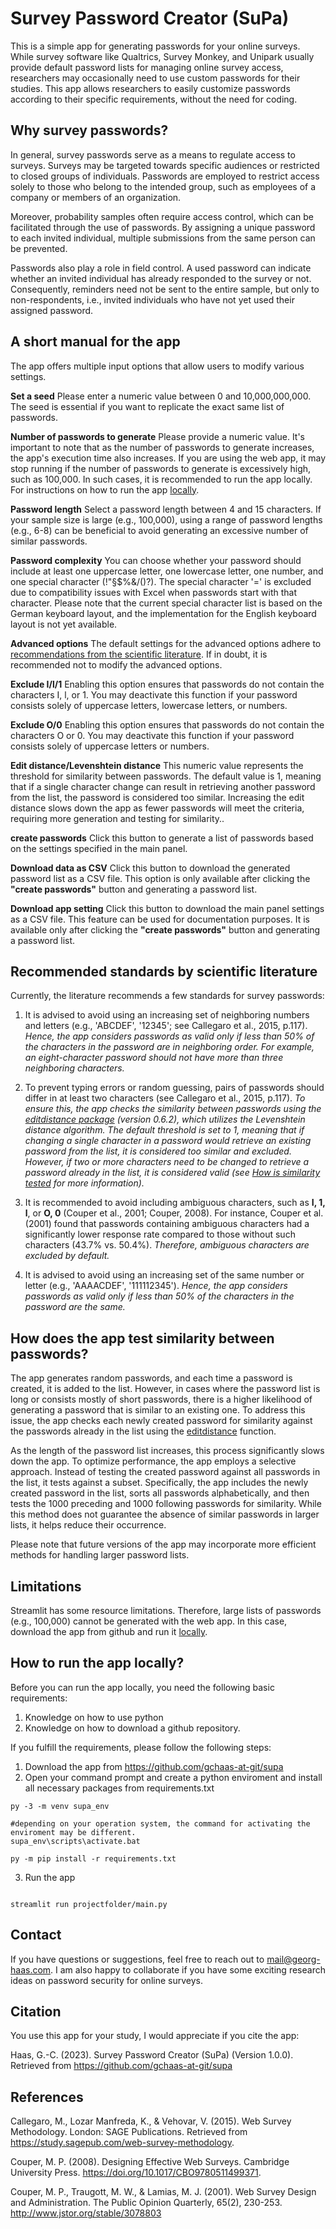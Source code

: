 
# **Survey Password Creator (SuPa)**

This is a simple app for generating passwords for your online surveys. While survey software like Qualtrics, Survey Monkey, and Unipark usually provide default password lists for managing online survey access, researchers may occasionally need to use custom passwords for their studies. This app allows researchers to easily customize passwords according to their specific requirements, without the need for coding.

## Why survey passwords?
In general, survey passwords serve as a means to regulate access to surveys. Surveys may be targeted towards specific audiences or restricted to closed groups of individuals. Passwords are employed to restrict access solely to those who belong to the intended group, such as employees of a company or members of an organization.

Moreover, probability samples often require access control, which can be facilitated through the use of passwords. By assigning a unique password to each invited individual, multiple submissions from the same person can be prevented.

Passwords also play a role in field control. A used password can indicate whether an invited individual has already responded to the survey or not. Consequently, reminders need not be sent to the entire sample, but only to non-respondents, i.e., invited individuals who have not yet used their assigned password.

## A short manual for the app


The app offers multiple input options that allow users to modify various settings.

**Set a seed** 
Please enter a numeric value between 0 and 10,000,000,000. The seed is essential if you want to replicate the exact same list of passwords. 

**Number of passwords to generate** 
Please provide a numeric value. It's important to note that as the number of passwords to generate increases, the app's execution time also increases. If you are using the web app, it may stop running if the number of passwords to generate is excessively high, such as 100,000. In such cases, it is recommended to run the app locally. For instructions on how to run the app [locally](#how-to-run-the-app-locally).

**Password length** 
Select a password length between 4 and 15 characters. If your sample size is large (e.g., 100,000), using a range of password lengths (e.g., 6-8) can be beneficial to avoid generating an excessive number of similar passwords.

**Password complexity**
You can choose whether your password should include at least one uppercase letter, one lowercase letter, one number, and one special character (!"&sect;$%&/()?). The special character '=' is excluded due to compatibility issues with Excel when passwords start with that character. Please note that the current special character list is based on the German keyboard layout, and the implementation for the English keyboard layout is not yet available.

**Advanced options**
The default settings for the advanced options adhere to [recommendations from the scientific literature](#recommended-standards-by-scientific-literature). If in doubt, it is recommended not to modify the advanced options.

**Exclude I/l/1** Enabling this option ensures that passwords do not contain the characters I, l, or 1. You may deactivate this function if your password consists solely of uppercase letters, lowercase letters, or numbers.

**Exclude O/0** Enabling this option ensures that passwords do not contain the characters O or 0. You may deactivate this function if your password consists solely of uppercase letters or numbers.

**Edit distance/Levenshtein distance** This numeric value represents the threshold for similarity between passwords. The default value is 1, meaning that if a single character change can result in retrieving another password from the list, the password is considered too similar. Increasing the edit distance slows down the app as fewer passwords will meet the criteria, requiring more generation and testing for similarity..  

**create passwords** Click this button to generate a list of passwords based on the settings specified in the main panel.

**Download data as CSV** Click this button to download the generated password list as a CSV file. This option is only available after clicking the **"create passwords"** button and generating a password list.

**Download app setting** Click this button to download the main panel settings as a CSV file. This feature can be used for documentation purposes. It is available only after clicking the **"create passwords"** button and generating a password list.


## Recommended standards by scientific literature

Currently, the literature recommends a few standards for survey passwords:
1. It is advised to avoid using an increasing set of neighboring numbers and letters (e.g., 'ABCDEF', '12345'; see Callegaro et al., 2015, p.117). *Hence, the app considers passwords as valid only if less than 50% of the characters in the password are in neighboring order. For example, an eight-character password should not have more than three neighboring characters.*

2. To prevent typing errors or random guessing, pairs of passwords should differ in at least two characters (see Callegaro et al., 2015, p.117). *To ensure this, the app checks the similarity between passwords using the [editdistance package](https://pypi.org/project/editdistance/) (version 0.6.2), which utilizes the Levenshtein distance algorithm. The default threshold is set to 1, meaning that if changing a single character in a password would retrieve an existing password from the list, it is considered too similar and excluded. However, if two or more characters need to be changed to retrieve a password already in the list, it is considered valid (see [How is similarity tested](#how-does-the-app-test-similarity-between-passwords) for more information).*

3. It is recommended to avoid including ambiguous characters, such as **I, 1, l**, or **O, 0** (Couper et al., 2001; Couper, 2008). For instance, Couper et al. (2001) found that passwords containing ambiguous characters had a significantly lower response rate compared to those without such characters (43.7% vs. 50.4%). *Therefore, ambiguous characters are excluded by default.*

4. It is advised to avoid using an increasing set of the same number or letter (e.g., 'AAAACDEF', '111112345'). *Hence, the app considers passwords as valid only if less than 50% of the characters in the password are the same.*

## How does the app test similarity between passwords?
The app generates random passwords, and each time a password is created, it is added to the list. However, in cases where the password list is long or consists mostly of short passwords, there is a higher likelihood of generating a password that is similar to an existing one. To address this issue, the app checks each newly created password for similarity against the passwords already in the list using the [editdistance](https://pypi.org/project/editdistance/) function.

As the length of the password list increases, this process significantly slows down the app. To optimize performance, the app employs a selective approach. Instead of testing the created password against all passwords in the list, it tests against a subset. Specifically, the app includes the newly created password in the list, sorts all passwords alphabetically, and then tests the 1000 preceding and 1000 following passwords for similarity. While this method does not guarantee the absence of similar passwords in larger lists, it helps reduce their occurrence.

Please note that future versions of the app may incorporate more efficient methods for handling larger password lists.

## Limitations 
Streamlit has some resource limitations. Therefore, large lists of passwords (e.g., 100,000) cannot be generated with the web app. In this case, download the app from github and run it [locally](#how-to-run-the-app-locally). 

## How to run the app locally?
Before you can run the app locally, you need the following basic requirements:
1. Knowledge on how to use python
2. Knowledge on how to download a github repository.

If you fulfill the requirements, please follow the following steps:
1. Download the app from https://github.com/gchaas-at-git/supa
2. Open your command prompt and create a python enviroment and install all necessary packages from requirements.txt
```
py -3 -m venv supa_env

#depending on your operation system, the command for activating the enviroment may be different.
supa_env\scripts\activate.bat

py -m pip install -r requirements.txt

```
3. Run the app

```

streamlit run projectfolder/main.py

```

## Contact

If you have questions or suggestions, feel free to reach out to mail@georg-haas.com. I am also happy to collaborate if you have some exciting research ideas on password security for online surveys. 



## Citation

You use this app for your study, I would appreciate if you cite the app:

Haas, G.-C. (2023). Survey Password Creator (SuPa) (Version 1.0.0). Retrieved from https://github.com/gchaas-at-git/supa


## References
Callegaro, M., Lozar Manfreda, K., & Vehovar, V. (2015). Web Survey Methodology. London: SAGE Publications. Retrieved from https://study.sagepub.com/web-survey-methodology.

Couper, M. P. (2008). Designing Effective Web Surveys. Cambridge University Press. https://doi.org/10.1017/CBO9780511499371.

Couper, M. P., Traugott, M. W., & Lamias, M. J. (2001). Web Survey Design and Administration. The Public Opinion Quarterly, 65(2), 230-253. http://www.jstor.org/stable/3078803

